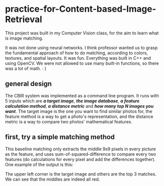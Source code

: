 # practice-for-Content-based-Image-Retrieval

This project was built in my Computer Vision class, for the aim to learn what is image matching.

It was not done using neural networks. I think professor wanted us to grasp the fundamental approach of how to do matching, according to colors, textures, and spatial layouts. It was fun. Everything was built in C++ and using OpenCV. We were not allowed to use many built-in functions, so there was a lot of math. : )

## general design

The CBIR system was implemented as a command line program. It runs with 5 inputs which are ***a target image***, ***the image database***, ***a feature calculation method***, ***a distance metric*** and ***how many top N images you want***. The target image is the one you want to find similar photos for, the feature method is a way to get a photo's representation, and the distance metric is a way to compare two photos' mathematical features.

## first, try a simple matching method

This baseline matching only extracts the middle 9x9 pixels in every picture as the feature, and uses sum-of-squared-difference to compare every two features (do calculations for every pixel and add the differences together). One example of the output is this:

The upper left corner is the target image and others are the top 3 matches. We can see that the middles are indeed all red.

